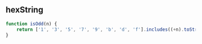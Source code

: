 ## hexString
```js
function isOdd(n) {
    return ['1', '3', '5', '7', '9', 'b', 'd', 'f'].includes((+n).toString(16).slice(-1));
}
```

